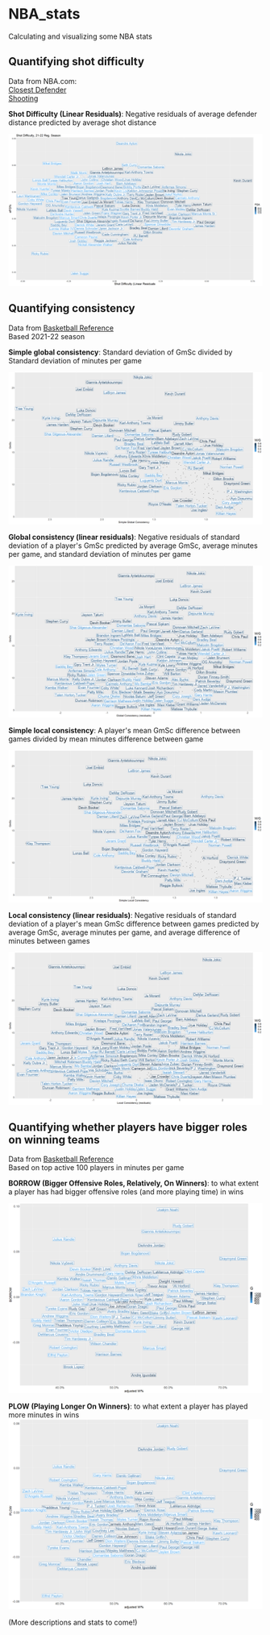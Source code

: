 # NBA_stats
Calculating and visualizing some NBA stats

## Quantifying shot difficulty
Data from NBA.com: <br>
[Closest Defender](https://www.nba.com/stats/players/shots-closest-defender)  <br>
[Shooting](https://www.nba.com/stats/players/shooting) <br>

**Shot Difficulty (Linear Residuals)**: Negative residuals of average defender distance predicted by average shot distance

![This is an image](https://raw.githubusercontent.com/sheng-fu/NBA_stats/main/shot_difficulty.png)


## Quantifying consistency
Data from [Basketball Reference](https://www.basketball-reference.com/) <br>
Based 2021-22 season 

**Simple global consistency**: Standard deviation of GmSc divided by Standard deviation of minutes per game

![This is an image](https://raw.githubusercontent.com/sheng-fu/NBA_stats/main/consistency_simp_glob_2022.png)

**Global consistency (linear residuals)**: Negative residuals of standard deviation of a player's GmSc  predicted by average GmSc, average minutes per game, and standard deviation of minutes per game

![This is an image](https://raw.githubusercontent.com/sheng-fu/NBA_stats/main/consistency_glob_2022.png)

**Simple local consistency**: A player's mean GmSc difference between games divided by mean minutes difference between game

![This is an image](https://raw.githubusercontent.com/sheng-fu/NBA_stats/main/consistency_simp_loc_2022.png)

**Local consistency (linear residuals)**: Negative residuals of standard deviation of a player's mean GmSc difference between games predicted by average GmSc, average minutes per game, and average difference of minutes between games

![This is an image](https://raw.githubusercontent.com/sheng-fu/NBA_stats/main/consistency_loc_2022.png)


## Quantifying whether players have bigger roles on winning teams
Data from [Basketball Reference](https://www.basketball-reference.com/) <br>
Based on top active 100 players in minutes per game

**BORROW (Bigger Offensive Roles, Relatively, On Winners)**: 
to what extent a player has had bigger offensive roles (and more playing time) in wins <br>

![This is an image](https://raw.githubusercontent.com/sheng-fu/NBA_stats/main/BORROW.png)

**PLOW (Playing Longer On Winners)**: 
to what extent a player has played more minutes in wins
![This is an image](https://raw.githubusercontent.com/sheng-fu/NBA_stats/main/PLOW.png)



(More descriptions and stats to come!)
